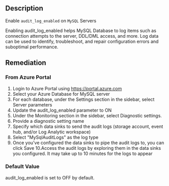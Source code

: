 ## Description

Enable `audit_log_enabled` on `MySQL` Servers

Enabling audit_log_enabled helps MySQL Database to log items such as connection attempts to the server, DDL/DML access, and more. Log data can be used to identify, troubleshoot, and repair configuration errors and suboptimal performance.

## Remediation

### From Azure Portal

1. Login to Azure Portal using https://portal.azure.com
2. Select your Azure Database for MySQL server
3. For each database, under the Settings section in the sidebar, select Server parameters
4. Update the audit_log_enabled parameter to ON
5. Under the Monitoring section in the sidebar, select Diagnostic settings.
6. Provide a diagnostic setting name
7. Specify which data sinks to send the audit logs (storage account, event hub, and/or Log Analytic workspace)
8. Select "MySqlAuditLogs" as the log type
9. Once you've configured the data sinks to pipe the audit logs to, you can click Save
10.Access the audit logs by exploring them in the data sinks you configured. It may take up to 10 minutes for the logs to appear

### Default Value

audit_log_enabled is set to OFF by default.